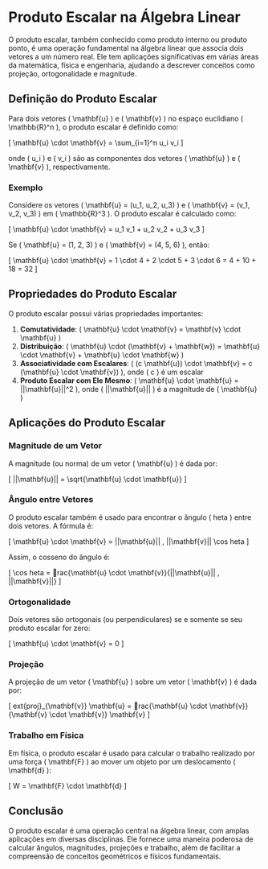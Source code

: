 
# Produto Escalar na Álgebra Linear

O produto escalar, também conhecido como produto interno ou produto ponto, é uma operação fundamental na álgebra linear que associa dois vetores a um número real. Ele tem aplicações significativas em várias áreas da matemática, física e engenharia, ajudando a descrever conceitos como projeção, ortogonalidade e magnitude.

## Definição do Produto Escalar

Para dois vetores \( \mathbf{u} \) e \( \mathbf{v} \) no espaço euclidiano \( \mathbb{R}^n \), o produto escalar é definido como:

\[ \mathbf{u} \cdot \mathbf{v} = \sum_{i=1}^n u_i v_i \]

onde \( u_i \) e \( v_i \) são as componentes dos vetores \( \mathbf{u} \) e \( \mathbf{v} \), respectivamente.

### Exemplo

Considere os vetores \( \mathbf{u} = (u_1, u_2, u_3) \) e \( \mathbf{v} = (v_1, v_2, v_3) \) em \( \mathbb{R}^3 \). O produto escalar é calculado como:

\[ \mathbf{u} \cdot \mathbf{v} = u_1 v_1 + u_2 v_2 + u_3 v_3 \]

Se \( \mathbf{u} = (1, 2, 3) \) e \( \mathbf{v} = (4, 5, 6) \), então:

\[ \mathbf{u} \cdot \mathbf{v} = 1 \cdot 4 + 2 \cdot 5 + 3 \cdot 6 = 4 + 10 + 18 = 32 \]

## Propriedades do Produto Escalar

O produto escalar possui várias propriedades importantes:

1. **Comutatividade**: \( \mathbf{u} \cdot \mathbf{v} = \mathbf{v} \cdot \mathbf{u} \)
2. **Distribuição**: \( \mathbf{u} \cdot (\mathbf{v} + \mathbf{w}) = \mathbf{u} \cdot \mathbf{v} + \mathbf{u} \cdot \mathbf{w} \)
3. **Associatividade com Escalares**: \( (c \mathbf{u}) \cdot \mathbf{v} = c (\mathbf{u} \cdot \mathbf{v}) \), onde \( c \) é um escalar
4. **Produto Escalar com Ele Mesmo**: \( \mathbf{u} \cdot \mathbf{u} = ||\mathbf{u}||^2 \), onde \( ||\mathbf{u}|| \) é a magnitude de \( \mathbf{u} \)

## Aplicações do Produto Escalar

### Magnitude de um Vetor

A magnitude (ou norma) de um vetor \( \mathbf{u} \) é dada por:

\[ ||\mathbf{u}|| = \sqrt{\mathbf{u} \cdot \mathbf{u}} \]

### Ângulo entre Vetores

O produto escalar também é usado para encontrar o ângulo \( 	heta \) entre dois vetores. A fórmula é:

\[ \mathbf{u} \cdot \mathbf{v} = ||\mathbf{u}|| \, ||\mathbf{v}|| \cos 	heta \]

Assim, o cosseno do ângulo é:

\[ \cos 	heta = rac{\mathbf{u} \cdot \mathbf{v}}{||\mathbf{u}|| \, ||\mathbf{v}||} \]

### Ortogonalidade

Dois vetores são ortogonais (ou perpendiculares) se e somente se seu produto escalar for zero:

\[ \mathbf{u} \cdot \mathbf{v} = 0 \]

### Projeção

A projeção de um vetor \( \mathbf{u} \) sobre um vetor \( \mathbf{v} \) é dada por:

\[ 	ext{proj}_{\mathbf{v}} \mathbf{u} = rac{\mathbf{u} \cdot \mathbf{v}}{\mathbf{v} \cdot \mathbf{v}} \mathbf{v} \]

### Trabalho em Física

Em física, o produto escalar é usado para calcular o trabalho realizado por uma força \( \mathbf{F} \) ao mover um objeto por um deslocamento \( \mathbf{d} \):

\[ W = \mathbf{F} \cdot \mathbf{d} \]

## Conclusão

O produto escalar é uma operação central na álgebra linear, com amplas aplicações em diversas disciplinas. Ele fornece uma maneira poderosa de calcular ângulos, magnitudes, projeções e trabalho, além de facilitar a compreensão de conceitos geométricos e físicos fundamentais.

